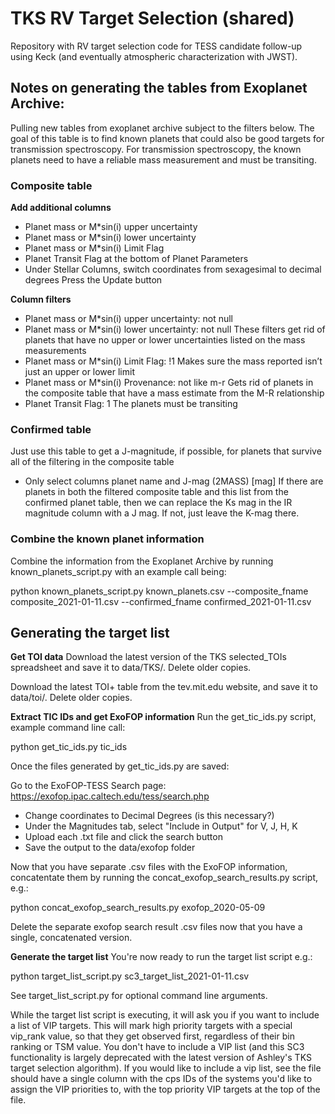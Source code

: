 # TKS RV Target Selection (shared)
Repository with RV target selection code for TESS candidate follow-up using Keck (and eventually atmospheric characterization with JWST).

## Notes on generating the tables from Exoplanet Archive:
Pulling new tables from exoplanet archive subject to the filters below. The goal of this table is to find known planets that could also be good targets for transmission spectroscopy. For transmission spectroscopy, the known planets need to have a reliable mass measurement and must be transiting.

### Composite table
**Add additional columns**
- Planet mass or M*sin(i) upper uncertainty
- Planet mass or M*sin(i) lower uncertainty
- Planet mass or M*sin(i) Limit Flag
- Planet Transit Flag at the bottom of Planet Parameters
- Under Stellar Columns, switch coordinates from sexagesimal to decimal degrees
Press the Update button

**Column filters**
- Planet mass or M*sin(i) upper uncertainty: not null
- Planet mass or M*sin(i) lower uncertainty: not null
These filters get rid of planets that have no upper or lower uncertainties listed on the mass measurements
- Planet mass or M*sin(i) Limit Flag: !1
Makes sure the mass reported isn’t just an upper or lower limit
- Planet mass or M*sin(i) Provenance: not like m-r
Gets rid of planets in the composite table that have a mass estimate from the M-R relationship
- Planet Transit Flag: 1
The planets must be transiting

### Confirmed table
Just use this table to get a J-magnitude, if possible, for planets that survive all of the filtering in the composite table
- Only select columns planet name and J-mag (2MASS) [mag]
If there are planets in both the filtered composite table and this list from the confirmed planet table, then we can replace the Ks mag in the IR magnitude column with a J mag. If not, just leave the K-mag there.

### Combine the known planet information
Combine the information from the Exoplanet Archive by running known_planets_script.py with an example call being:

  python known_planets_script.py known_planets.csv --composite_fname composite_2021-01-11.csv --confirmed_fname confirmed_2021-01-11.csv

## Generating the target list

**Get TOI data**
Download the latest version of the TKS selected_TOIs spreadsheet and save it to data/TKS/.
Delete older copies.

Download the latest TOI+ table from the tev.mit.edu website, and save it to data/toi/.
Delete older copies.

**Extract TIC IDs and get ExoFOP information**
Run the get_tic_ids.py script, example command line call:

  python get_tic_ids.py tic_ids

Once the files generated by get_tic_ids.py are saved:

Go to the ExoFOP-TESS Search page: https://exofop.ipac.caltech.edu/tess/search.php
- Change coordinates to Decimal Degrees (is this necessary?)
- Under the Magnitudes tab, select "Include in Output" for V, J, H, K
- Upload each .txt file and click the search button
- Save the output to the data/exofop folder

Now that you have separate .csv files with the ExoFOP information, concatentate them by
running the concat_exofop_search_results.py script, e.g.:

  python concat_exofop_search_results.py exofop_2020-05-09

Delete the separate exofop search result .csv files now that you have a single,
concatenated version.

**Generate the target list**
You're now ready to run the target list script e.g.:

  python target_list_script.py sc3_target_list_2021-01-11.csv

See target_list_script.py for optional command line arguments.

While the target list script is executing, it will ask you if you want to include
a list of VIP targets. This will mark high priority targets with a special vip_rank
value, so that they get observed first, regardless of their bin ranking or TSM value.
You don't have to include a VIP list (and this SC3 functionality is largely deprecated
with the latest version of Ashley's TKS target selection algorithm). If you would
like to include a vip list, see the file should have a single column with the cps IDs 
of the systems you'd like to assign the VIP priorities to, with the top priority 
VIP targets at the top of the file.
